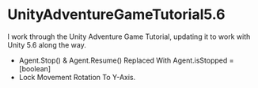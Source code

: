 # UnityAdventureGameTutorial5.6
I work through the Unity Adventure Game Tutorial, updating it to work with Unity 5.6 along the way.  

- Agent.Stop() & Agent.Resume() Replaced With Agent.isStopped = [boolean]
- Lock Movement Rotation To Y-Axis.
